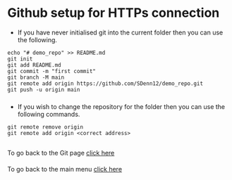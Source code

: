 # Github setup for HTTPs connection
- If you have never initialised git into the current folder then you can use the following.
```
echo "# demo_repo" >> README.md
git init
git add README.md
git commit -m "first commit"
git branch -M main
git remote add origin https://github.com/SDenn12/demo_repo.git
git push -u origin main
```
###
- If you wish to change the repository for the folder then you can use the following commands.
```
git remote remove origin
git remote add origin <correct address>
```
##
To go back to the Git page [click here](https://github.com/SDenn12/beginner_code/edit/main/git_tutorial.md)
####
To go back to the main menu [click here](https://github.com/SDenn12/beginner_code/blob/main/README.md)
